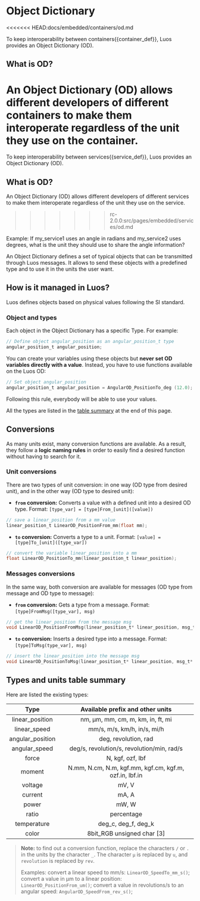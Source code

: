 # Object Dictionary

<<<<<<< HEAD:docs/embedded/containers/od.md

To keep interoperability between <span className="cust_tooltip">containers<span className="cust_tooltiptext">{{container_def}}</span></span>, Luos provides an Object Dictionary (OD).

## What is OD?

# An Object Dictionary (OD) allows different developers of different containers to make them interoperate regardless of the unit they use on the container.

To keep interoperability between <span className="cust_tooltip">services<span className="cust_tooltiptext">{{service_def}}</span></span>, Luos provides an Object Dictionary (OD).

## What is OD?

An Object Dictionary (OD) allows different developers of different services to make them interoperate regardless of the unit they use on the service.

> > > > > > > rc-2.0.0:src/pages/embedded/services/od.md

Example: If my_service1 uses an angle in radians and my_service2 uses degrees, what is the unit they should use to share the angle information?

An Object Dictionary defines a set of typical objects that can be transmitted through Luos messages. It allows to send these objects with a predefined type and to use it in the units the user want.

## How is it managed in Luos?

Luos defines objects based on physical values following the SI standard.

### Object and types

Each object in the Object Dictionary has a specific Type. For example:

```c
// Define object angular_position as an angular_position_t type
angular_position_t angular_position;
```

You can create your variables using these objects but **never set OD variables directly with a value**. Instead, you have to use functions available on the Luos OD:

```c
// Set object angular_position
angular_position_t angular_position = AngularOD_PositionTo_deg (12.0);
```

Following this rule, everybody will be able to use your values.

All the types are listed in the [table summary](#types-and-units-table-summary) at the end of this page.

## Conversions

As many units exist, many conversion functions are available. As a result, they follow a **logic naming rules** in order to easily find a desired function without having to search for it.

### Unit conversions

There are two types of unit conversion: in one way (OD type from desired unit), and in the other way (OD type to desired unit):

- **`from` conversion:** Converts a value with a defined unit into a desired OD type. Format: `[type_var] = [type]From_[unit]([value])`

```c
// save a linear_position from a mm value
linear_position_t LinearOD_PositionFrom_mm(float mm);
```

- **`to` conversion:** Converts a type to a unit. Format: `[value] = [type]To_[unit]([type_var])`

```c
// convert the variable linear_position into a mm
float LinearOD_PositionTo_mm(linear_position_t linear_position);
```

### Messages conversions

In the same way, both conversion are available for messages (OD type from message and OD type to message):

- **`from` conversion:** Gets a type from a message. Format: `[type]FromMsg([type_var], msg)`

```C
// get the linear_position from the message msg
void LinearOD_PositionFromMsg(linear_position_t* linear_position, msg_t* msg);
```

- **`to` conversion:** Inserts a desired type into a message. Format: `[type]ToMsg(type_var], msg)`

```c
// insert the linear_position into the message msg
void LinearOD_PositionToMsg(linear_position_t* linear_position, msg_t* msg);
```

## Types and units table summary

Here are listed the existing types:

|       Type       |            Available prefix and other units            |
| :--------------: | :----------------------------------------------------: |
| linear_position  |          nm, &mu;m, mm, cm, m, km, in, ft, mi          |
|   linear_speed   |              mm/s, m/s, km/h, in/s, mi/h               |
| angular_position |                  deg, revolution, rad                  |
|  angular_speed   |       deg/s, revolution/s, revolution/min, rad/s       |
|      force       |                    N, kgf, ozf, lbf                    |
|      moment      | N.mm, N.cm, N.m, kgf.mm, kgf.cm, kgf.m, ozf.in, lbf.in |
|     voltage      |                         mV, V                          |
|     current      |                         mA, A                          |
|      power       |                         mW, W                          |
|      ratio       |                       percentage                       |
|   temperature    |                  deg_c, deg_f, deg_k                   |
|      color       |              8bit_RGB unsigned char \[3\]              |

> **Note:** to find out a conversion function, replace the characters `/` or `.` in the units by the character `_`. The character `µ` is replaced by `u`, and `revolution` is replaced by `rev`.
>
> Examples: convert a linear speed to mm/s: `LinearOD_SpeedTo_mm_s()`; convert a value in &mu;m to a linear position: `LinearOD_PositionFrom_um()`; convert a value in revolutions/s to an angular speed: `AngularOD_SpeedFrom_rev_s()`;
